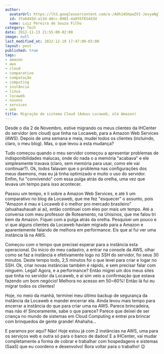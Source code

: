 ```yaml
---
author:
  avatarUrl: https://lh3.googleusercontent.com/a-/AOh14GhpwZVI-JevyaNgTdlrOT6YN20cI6V9Kxtq38Ij8AQ=s100
  id: 3fa6445d-a13d-40cc-8901-4a9f6f654d3d
  name: Luiz Pereira de Souza Filho
category: Tech
date: 2012-11-13 21:55:00-02:00
image: null
last_modified_at: 2022-12-19 17:47:00-03:00
layout: post
published: true
tags:
- amazon
- aws
- cloud
- comparativo
- computação
- computing
- instância
- linux
- locaweb
- núvens
- services
- web
title: Migração de sistema Cloud (Adeus Locaweb, olá Amazon)
---
```


Desde o dia 2 de Novembro, estive migrando os meus clientes da IHCenter do servidor (em cloud) que tinha na Locaweb, para a Amazon Web Services (AWS). Depois de uma semana e meia, mudei todos os clientes (incluindo, claro, o meu blog). Mas, o que levou a esta mudança?

Tudo começou quando o meu servidor começou a apresentar problemas de indisponibilidades malucas, onde do nada o a memória "acabava" e ele simplesmente travava (claro, sem memória para usar, como ele vai continuar?). Ok, todos falavam que o problema nas configurações dos meus daemons, mas eu já tinha optimizado e muito o uso do servidor. Enfim, fui "convivendo" com essa pulga atrás da orelha, uma vez que levava um tempo para isso acontecer.

Passou um tempo, e li sobre a Amazon Web Services, e até li um comparativo no blog da Locaweb, que me fez "esquecer" o assunto, pois "Amazon é mau e Locaweb é o melhor pro mercado brasileiro" (ahuahauhauah ai ai), então continuei com eles por mais um tempo. Até a conversa com meu professor de Roteamento, na Unisinos, que me falou tri bem da Amazon. Fiquei com a pulga atrás da orelha. Pesquisei um pouco e vi que alguns clientes da Locaweb haviam migrado para a Amazon e aparentemente falando de melhora em performance. Eis que aí fui ver uma instância lá na AWS.

Começou com o tempo que precisei esperar para a instância esta operacional. Do inicio do meu cadastro, a entrar na console da AWS, olhar como se faz a instância e efetivamente logo no SSH do servidor, foi seus 30 minutos. Deste tempo todo, 2,5 minutos foi o que levei para criar e logar no SSH. Ok, criar novas instâncias também é rápido, e sem precisar falar com ninguém. Legal! Agora, e a performance? Então migrei um dos meus sites que tinha no servidor da Locaweb, e aí sim veio a confirmação que estava fazendo um bom negócio! Melhora no acesso em 50~60%! Então lá fui eu migrar todos os clientes!

Hoje, no meio da manhã, terminei meu último backup de segurança da instância da Locaweb e mandei encerrar ela. Ainda levou mais tempo para encerrar a instância do que para criar uma na AWS. Parece brincadeira, mas não é! Sinceramente, sabe o que parece? Parece que deixei de ser criança no mundo de sistemas em Cloud Computing e entrei pra brincar com brinquedos de gente grande! Ahahaha...

E paramos por aqui? Não! Hoje estou já com 2 instâncias na AWS, uma para os serviços web e outra só para o banco de dados! E a IHCenter, vai mudar completamente a forma de cobrar e trabalhar com hospedagens e sistemas (SaaS) que eu coordeno e desenvolvo! Bora voltar para o trabalho! 😉
